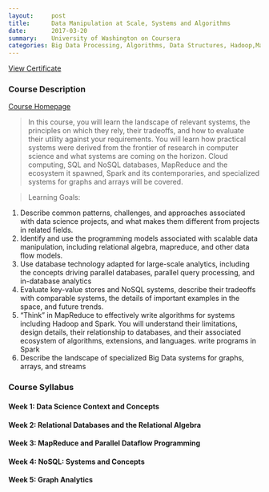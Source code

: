 ```yaml
---
layout:     post
title:      Data Manipulation at Scale, Systems and Algorithms
date:       2017-03-20
summary:    University of Washington on Coursera
categories: Big Data Processing, Algorithms, Data Structures, Hadoop,MapReduce, Spark, NoSQL, Big Data Systems
---
```


[View Certificate](https://www.coursera.org/account/accomplishments/certificate/U58YHRVR8Q3R)

### Course Description

[Course Homepage](https://www.coursera.org/learn/data-manipulation)

> In this course, you will learn the landscape of relevant systems, the principles on which they rely, their tradeoffs, and how to evaluate their utility against your requirements. You will learn how practical systems were derived from the frontier of research in computer science and what systems are coming on the horizon.   Cloud computing, SQL and NoSQL databases, MapReduce and the ecosystem it spawned, Spark and its contemporaries, and specialized systems for graphs and arrays will be covered.

> Learning Goals: 
1. Describe common patterns, challenges, and approaches associated with data science projects, and what makes them different from projects in related fields.
2. Identify and use the programming models associated with scalable data manipulation, including relational algebra, mapreduce, and other data flow models.
3. Use database technology adapted for large-scale analytics, including the concepts driving parallel databases, parallel query processing, and in-database analytics
4. Evaluate key-value stores and NoSQL systems, describe their tradeoffs with comparable systems, the details of important examples in the space, and future trends.
5. “Think” in MapReduce to effectively write algorithms for systems including Hadoop and Spark.  You will understand their limitations, design details, their relationship to databases, and their associated ecosystem of algorithms, extensions, and languages.
write programs in Spark
6. Describe the landscape of specialized Big Data systems for graphs, arrays, and streams

### Course Syllabus

#### Week 1: Data Science Context and Concepts

####  Week 2: Relational Databases and the Relational Algebra

####  Week 3: MapReduce and Parallel Dataflow Programming

####  Week 4: NoSQL: Systems and Concepts

####  Week 5: Graph Analytics

